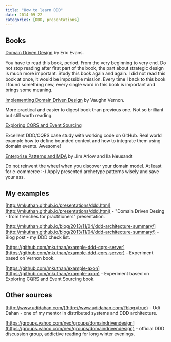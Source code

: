 ```yaml
---
title: "How to learn DDD"
date: 2014-09-22
categories: [DDD, presentations]
---
```


## Books

[Domain Driven Design](https:///show/179133.Domain_Driven_Designwww.goodreads.com/book) by Eric Evans. 

You have to read this book, period. From the very beginning to very end. 
Do not stop reading after first part of the book, the part about strategic design is much more important.
Study this book again and again. I did not read this book at once, it would be impossible mission. 
Every time I back to this book I found something new, every single word in this book is important and brings some meaning.

[Implementing Domain Driven Design](https://www.goodreads.com/book/show/15756865-implementing-domain-driven-design) by Vaughn Vernon.

More practical and easier to digest book than previous one. Not so brilliant but still worth reading.

[Exploring CQRS and Event Sourcing](https://www.goodreads.com/book/show/19086899-exploring-cqrs-and-event-sourcing)

Excellent DDD/CQRS case study with working code on GitHub. 
Real world example how to define bounded context and how to integrate them using domain events.
Awesome!

[Enterprise Patterns and MDA](https://www.goodreads.com/book/show/434826.Enterprise_Patterns_and_MDA) by Jim Arlow and Ila Neusandt

Do not reinvent the wheel when you discover your domain model. At least for e-commerce :-) 
Apply presented archetype patterns wisely and save your ass. 

## My examples

[http://mkuthan.github.io/presentations/ddd.html](http://mkuthan.github.io/presentations/ddd.html) - "Domain Driven Desing - from trenches for practitioners" presentation.

[http://mkuthan.github.io/blog/2013/11/04/ddd-architecture-summary/](http://mkuthan.github.io/blog/2013/11/04/ddd-architecture-summary/) - Blog post - my DDD check list.

[https://github.com/mkuthan/example-ddd-cqrs-server](https://github.com/mkuthan/example-ddd-cqrs-server) - Experiment based on Vernon book.

[https://github.com/mkuthan/example-axon](https://github.com/mkuthan/example-axon) - Experiment based on Exploring CQRS and Event Sourcing book.

## Other sources

[http://www.udidahan.com/](http://www.udidahan.com/?blog=true) - Udi Dahan - one of my mentor in distributed systems and DDD architecture.

[https://groups.yahoo.com/neo/groups/domaindrivendesign](https://groups.yahoo.com/neo/groups/domaindrivendesign) - official DDD discussion group, addictive reading for long winter evenings.
